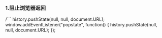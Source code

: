 ### 1.阻止浏览器返回

/```
history.pushState(null, null, document.URL);
window.addEventListener("popstate", function() {
history.pushState(null, null, document.URL);
});

```/

```
